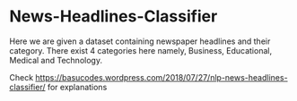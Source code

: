 # News-Headlines-Classifier
Here we are given a dataset containing newspaper headlines and their category. There exist 4 categories here namely, Business, Educational, Medical and Technology.

Check https://basucodes.wordpress.com/2018/07/27/nlp-news-headlines-classifier/ for explanations
